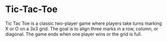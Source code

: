 # Tic-Tac-Toe
Tic Tac Toe is a classic two-player game where players take turns marking X or O on a 3x3 grid. The goal is to align three marks in a row, column, or diagonal. The game ends when one player wins or the grid is full.
